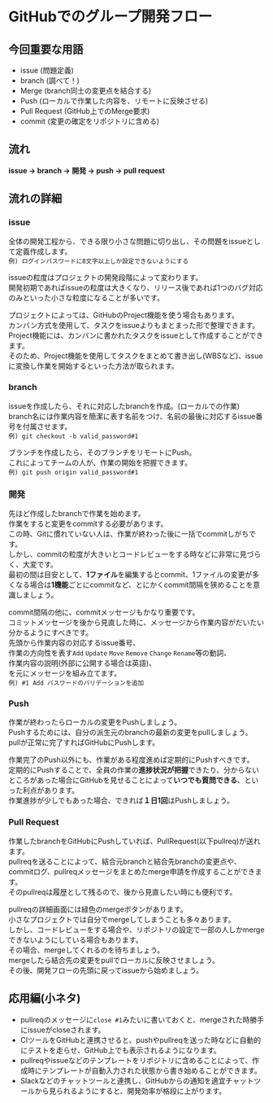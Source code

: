 # GitHubでのグループ開発フロー
## 今回重要な用語
- issue (問題定義)
- branch (調べて！)
- Merge (branch同士の変更点を結合する)
- Push (ローカルで作業した内容を、リモートに反映させる)
- Pull Request (GitHub上でのMerge要求)
- commit (変更の確定をリポジトリに含める)

## 流れ
**issue -> branch -> 開発 -> push -> pull request**

## 流れの詳細
### issue
全体の開発工程から、できる限り小さな問題に切り出し、その問題をissueとして定義作成します。  
`例) ログインパスワードに8文字以上しか設定できないようにする`  

issueの粒度はプロジェクトの開発段階によって変わります。  
開発初期であればissueの粒度は大きくなり、リリース後であれば1つのバグ対応のみといった小さな粒度になることが多いです。  

プロジェクトによっては、GitHubのProject機能を使う場合もあります。  
カンバン方式を使用して、タスクをissueよりもまとまった形で整理できます。  
Project機能には、カンバンに書かれたタスクをissueとして作成することができます。  
そのため、Project機能を使用してタスクをまとめて書き出し(WBSなど)、issueに変換し作業を開始するといった方法が取られます。  

### branch
issueを作成したら、それに対応したbranchを作成。(ローカルでの作業)  
branch名には作業内容を簡潔に表す名前をつけ、名前の最後に対応するissue番号を付属させます。  
`例) git checkout -b valid_password#1`  

ブランチを作成したら、そのブランチをリモートにPush。  
これによってチームの人が、作業の開始を把握できます。  
`例) git push origin valid_password#1`  

### 開発
先ほど作成したbranchで作業を始めます。  
作業をすると変更をcommitする必要があります。  
この時、Gitに慣れていない人は、作業が終わった後に一括でcommitしがちです。  
しかし、commitの粒度が大きいとコードレビューをする時などに非常に見づらく、大変です。  
最初の間は目安として、**1ファイル**を編集するとcommit、1ファイルの変更が多くなる場合は**1機能**ごとにcommitなど、とにかくcommit間隔を狭めることを意識しましょう。  

commit間隔の他に、commitメッセージもかなり重要です。  
コミットメッセージを後から見直した時に、メッセージから作業内容がだいたい分かるようにすべきです。  
先頭から作業内容の対応するissue番号、  
作業の方向性を表す`Add` `Update` `Move` `Remove` `Change` `Rename`等の動詞、  
作業内容の説明(外部に公開する場合は英語)、  
を元にメッセージを組み立てます。  
`例) #1 Add パスワードのバリデーションを追加`  

### Push
作業が終わったらローカルの変更をPushしましょう。  
Pushするためには、自分の派生元のbranchの最新の変更をpullしましょう。  
pullが正常に完了すればGitHubにPushします。  

作業完了のPush以外にも、作業がある程度進めば定期的にPushすべきです。  
定期的にPushすることで、全員の作業の**進捗状況が把握**できたり、分からないところがあった場合にGitHubを見せることによって**いつでも質問できる**、といった利点があります。  
作業進捗が少しでもあった場合、できれば**１日1回**はPushしましょう。  

### Pull Request
作業したbranchをGitHubにPushしていれば、PullRequest(以下pullreq)が送れます。  
pullreqを送ることによって、結合元branchと結合先branchの変更点や、commitログ、pullreqメッセージをまとめたmerge申請を作成することができます。  
そのpullreqは履歴として残るので、後から見直したい時にも便利です。  

pullreqの詳細画面には緑色のmergeボタンがあります。  
小さなプロジェクトでは自分でmergeしてしまうことも多々あります。  
しかし、コードレビューをする場合や、リポジトリの設定で一部の人しかmergeできないようにしている場合もあります。  
その場合、mergeしてくれるのを待ちましょう。  
mergeしたら結合先の変更をpullでローカルに反映させましょう。  
その後、開発フローの先頭に戻ってissueから始めましょう。  

## 応用編(小ネタ)
- pullreqのメッセージに`close #1`みたいに書いておくと、mergeされた時勝手にissueがcloseされます。  
- CIツールをGitHubと連携させると、pushやpullreqを送った時などに自動的にテストを走らせ、GitHub上でも表示されるようになります。  
- pullreqやissueなどのテンプレートをリポジトリに含めることによって、作成時にテンプレートが自動入力された状態から書き始めることができます。  
- Slackなどのチャットツールと連携し、GitHubからの通知を適宜チャットツールから見られるようにすると、開発効率が格段に上がります。
